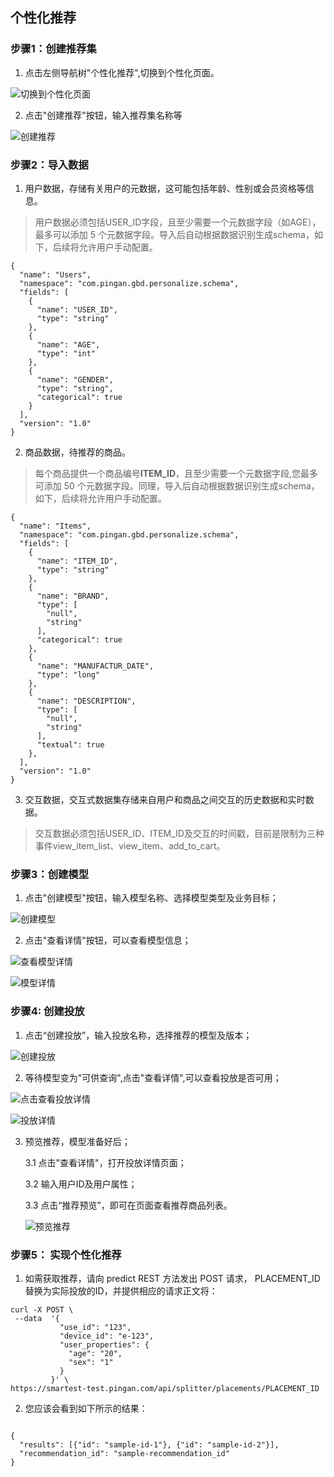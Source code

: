 ## 个性化推荐

### 步骤1：创建推荐集

   1. 点击左侧导航树"个性化推荐",切换到个性化页面。
   
   ![切换到个性化页面](images/personalize_goto_personalize_home.jpg)
    
   2. 点击"创建推荐"按钮，输入推荐集名称等
   
   ![创建推荐](images/personalize_set.jpg)

### 步骤2：导入数据
   
   1. 用户数据，存储有关用户的元数据，这可能包括年龄、性别或会员资格等信息。
  
   > 用户数据必须包括USER_ID字段，且至少需要一个元数据字段（如AGE），最多可以添加 5 个元数据字段。导入后自动根据数据识别生成schema，如下，后续将允许用户手动配置。
   
   ```
   {
     "name": "Users",
     "namespace": "com.pingan.gbd.personalize.schema",
     "fields": [
       {
         "name": "USER_ID",
         "type": "string"
       },
       {
         "name": "AGE",
         "type": "int"
       },
       {
         "name": "GENDER",
         "type": "string",
         "categorical": true
       }
     ],
     "version": "1.0"
   }
   
   ```

   2. 商品数据，待推荐的商品。
   
   > 每个商品提供一个商品编号**ITEM_ID**，且至少需要一个元数据字段,您最多可添加 50 个元数据字段。同理，导入后自动根据数据识别生成schema，如下，后续将允许用户手动配置。
   
   ```   
   {
     "name": "Items",
     "namespace": "com.pingan.gbd.personalize.schema",
     "fields": [
       {
         "name": "ITEM_ID",
         "type": "string"
       },
       {
         "name": "BRAND",
         "type": [
           "null",
           "string"
         ],
         "categorical": true
       },
       {
         "name": "MANUFACTUR_DATE",
         "type": "long"
       },
       {
         "name": "DESCRIPTION",
         "type": [
           "null",
           "string"
         ],
         "textual": true
       },
     ],
     "version": "1.0"
   }
   ```
   
   3. 交互数据，交互式数据集存储来自用户和商品之间交互的历史数据和实时数据。

   > 交互数据必须包括USER_ID、ITEM_ID及交互的时间戳，目前是限制为三种事件view_item_list、view_item、add_to_cart。

   
   
   
### 步骤3：创建模型

   1. 点击"创建模型"按钮，输入模型名称、选择模型类型及业务目标；
   
   ![创建模型](images/personalize_model_create_dialog.jpg)
    
   2. 点击"查看详情"按钮，可以查看模型信息；
   
   ![查看模型详情](images/personalize_click_view_model_detail.jpg)

   ![模型详情](images/personalize_model_detail_panel.jpg)
   
### 步骤4: 创建投放

   1. 点击“创建投放”，输入投放名称，选择推荐的模型及版本；
   
   ![创建投放](images/personalize_placement_create_dialog.jpg)
   
    
   2. 等待模型变为"可供查询",点击"查看详情",可以查看投放是否可用；
   
   ![点击查看投放详情](images/personalize_placement_click_view.jpg)
   
   ![投放详情](images/personalize_placement_detail.jpg)
   
    
   3. 预览推荐，模型准备好后；
    
       3.1 点击"查看详情"，打开投放详情页面；
       
       3.2 输入用户ID及用户属性；
       
       3.3 点击“推荐预览”，即可在页面查看推荐商品列表。
       
       ![预览推荐](images/personalize_placement_preview.jpg)
       

### 步骤5： 实现个性化推荐

   
   1. 如需获取推荐，请向 predict REST 方法发出 POST 请求， PLACEMENT_ID 替换为实际投放的ID，并提供相应的请求正文将：

   ```
   curl -X POST \
    --data  '{
              "use_id": "123",
              "device_id": "e-123",
              "user_properties": {
                "age": "20",
                "sex": "1"
              }
            }' \
   https://smartest-test.pingan.com/api/splitter/placements/PLACEMENT_ID
   
   ```
   
   2. 您应该会看到如下所示的结果：

   ```
   
   {
     "results": [{"id": "sample-id-1"}, {"id": "sample-id-2"}],
     "recommendation_id": "sample-recommendation_id"
   }
   
   ```
